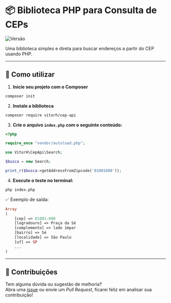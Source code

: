 
# 📦 Biblioteca PHP para Consulta de CEPs

![Versão](https://img.shields.io/badge/vers%C3%A3o-1.0.0-green.svg)

Uma biblioteca simples e direta para buscar endereços a partir do CEP usando PHP.

---

## 🚀 Como utilizar

1. **Inicie seu projeto com o Composer**  
```bash
composer init
```

2. **Instale a biblioteca**  
```bash
composer require vitorh/cep-api
```

3. **Crie o arquivo `index.php` com o seguinte conteúdo:**

```php
<?php

require_once "vendor/autoload.php";

use VitorH\CepApi\Search;

$busca = new Search;

print_r($busca->getAddressFromZipcode('01001000'));
```

4. **Execute o teste no terminal:**  
```bash
php index.php
```

✅ Exemplo de saída:
```php
Array
(
    [cep] => 01001-000
    [logradouro] => Praça da Sé
    [complemento] => lado ímpar
    [bairro] => Sé
    [localidade] => São Paulo
    [uf] => SP
    ...
)
```

---

## 🤝 Contribuições

Tem alguma dúvida ou sugestão de melhoria?  
Abra uma [issue](https://github.com/VitorAraujo63/api-cep-php/issues) ou envie um *Pull Request*, ficarei feliz em analisar sua contribuição!
